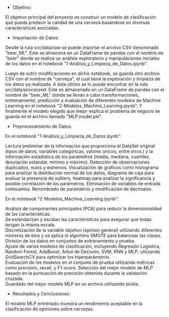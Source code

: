 - Objetivo:  

El objetivo principal del proyecto es construir un modelo de clasificación que pueda predecir la calidad de una cerveza basándose en diversas características asociadas.  

- Importación de Datos:  

Desde la ruta src/data/raw se puede importar el arcvivo CSV denominado "beer_ML". Este se almacena en un DataFrame de pandas con el nombre de "beer" donde se realiza un análisis exploratorio y manipulaciones iniciales de los datos en el notebook "1-Análisis_y_Limpieza_de_Datos.ipynb". 

Luego de sufrir modificaciones en dicho notebook, se guarda otro archivo CSV con el nombre de "cerveza", el cual tiene la exploración y limpieza de los datos ya realizada. A éste último se lo puede encontrar en la ruta src/data/processed. Este es almacenado en un DataFrame de pandas con el nombre de "beer_ML" donde se llevan a cabo transformaciones, entrenamiento, predicción y evaluación de diferentes modelos de Machine Learning en el notebook "2-Modelos_Machine_Learning.ipynb". Y finalmente el modelo elegido que mejor explica el problema de negocio se guarda en el archivo llamado "MLP.model.pkl".  

- Preprocesamiento de Datos:  

En el notebook "1-Análisis_y_Limpieza_de_Datos.ipynb":  

Lectura preliminar de la información que proporciona el DataSet original (tipos de datos, variables categóricas, valores únicos, entre otros.) y la información estadística de los parámetros (media, mediana, cuartiles, desviación estandar, mínimo y máximo). 
Detección de observaciones duplicados, nulos y extremos.
Visualización de gráficos como histograma para analizar la distribución normal de los datos, diagrama de caja para evaluar la presencia de outliers, heatmap para analizar la significancia y posible correlación de los parámetros.
Eliminación de variables de entrada irrelevantes.
Renombrado de parámetros y modificación de decimales.

En el notebook "2-Modelos_Machine_Learning.ipynb":

Análisis de componentes principales (PCA) para reducir la dimensionalidad de las características.  
Se estandarizan y escalan las características para asegurar que todas tengan la misma escala.  
Discretización de la variable objetivo (opinión general) utilizando diferentes números de bins y se aplica el algoritmo SMOTE para balancear las clases.  
División de los datos en conjuntos de entrenamiento y prueba.  
Ajuste de varios modelos de clasificación, incluyendo Regresión Logística, Random Forest, AdaBoost, Árbol de Decisión, SVM, KNN y MLP, utilizando GridSearchCV para optimizar los hiperparámetros.  
Evaluación de los modelos en el conjunto de prueba utilizando métricas como precisión, recall, y F1-score.
Selección del mejor modelo de MLP basado en la puntuación de precisión obtenida durante la validación cruzada.  
Guardado del mejor modelo MLP en un archivo utilizando pickle.  

- Resultados y Conclusiones:  

El modelo MLP entrenado muestra un rendimiento aceptable en la clasificación de opiniones sobre cervezas.